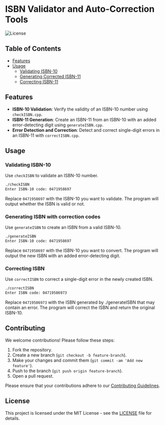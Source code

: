 
# ISBN Validator and Auto-Correction Tools

![License](https://img.shields.io/badge/license-MIT-blue.svg)

## Table of Contents

- [Features](#features)
- [Usage](#usage)
  - [Validating ISBN-10](#validating-isbn-10)
  - [Generating Corrected ISBN-11](#generating-corrected-isbn-11)
  - [Correcting ISBN-11](#correcting-isbn-11)

## Features

- **ISBN-10 Validation**: Verify the validity of an ISBN-10 number using `checkISBN.cpp`.
- **ISBN-11 Generation**: Create an ISBN-11 from an ISBN-10 with an added error-detecting digit using `generateISBN.cpp`.
- **Error Detection and Correction**: Detect and correct single-digit errors in an ISBN-11 with `correctISBN.cpp`.

## Usage

### Validating ISBN-10

Use `checkISBN` to validate an ISBN-10 number.

```bash
./checkISBN
Enter ISBN-10 code: 0471958697
```

Replace `0471958697` with the ISBN-10 you want to validate. The program will output whether the ISBN is valid or not.

### Generating ISBN with correction codes

Use `generateISBN` to create an ISBN from a valid ISBN-10.

```bash
./generateISBN
Enter ISBN-10 code: 0471958697
```

Replace `0471958697` with the ISBN-10 you want to convert. The program will output the new ISBN with an added error-detecting digit.

### Correcting ISBN

Use `correctISBN` to correct a single-digit error in the newly created ISBN.

```bash
./correctISBN
Enter ISBN code: 04719586973
```

Replace `04719586973` with the ISBN generated by ./generateISBN that may contain an error. The program will correct the ISBN and return the original ISBN-10.


## Contributing

We welcome contributions! Please follow these steps:

1. Fork the repository.
2. Create a new branch (`git checkout -b feature-branch`).
3. Make your changes and commit them (`git commit -am 'Add new feature'`).
4. Push to the branch (`git push origin feature-branch`).
5. Open a pull request.

Please ensure that your contributions adhere to our [Contributing Guidelines](CONTRIBUTING.md).

## License

This project is licensed under the MIT License - see the [LICENSE](LICENSE) file for details.
